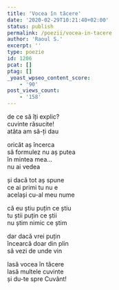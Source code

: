 ```yaml
---
title: 'Vocea în tăcere'
date: '2020-02-29T10:21:40+02:00'
status: publish
permalink: /poezii/vocea-in-tacere
author: 'Raoul S.'
excerpt: ''
type: poezie
id: 1206
pcat: []
ptag: []
_yoast_wpseo_content_score:
    - '90'
post_views_count:
    - '158'
---
```

de ce să îți explic?  
cuvinte răsucite!  
atâta am să-ți dau

oricât aș încerca  
să formulez nu aș putea  
în mintea mea…  
nu ai vedea

și dacă tot aș spune  
ce ai primi tu nu e  
același cu-al meu nume

că eu știu puțin ce știu  
tu știi puțin ce știi  
nu știm nimic ce știm

dar dacă vrei puțin  
încearcă doar din plin  
să vezi de unde vin

lasă vocea în tăcere  
lasă multele cuvinte  
și du-te spre Cuvânt!
